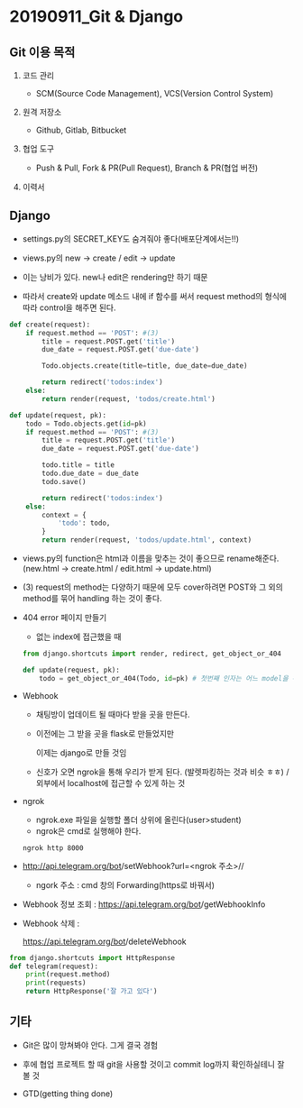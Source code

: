 

# 20190911_Git & Django

## Git 이용 목적

1. 코드 관리
   - SCM(Source Code Management), VCS(Version Control System)

2. 원격 저장소
   - Github, Gitlab, Bitbucket
3. 협업 도구
   - Push & Pull, Fork & PR(Pull Request), Branch & PR(협업 버전)
4. 이력서



## Django

- settings.py의 SECRET_KEY도 숨겨줘야 좋다(배포단계에서는!!)

-  views.py의 new -> create / edit -> update

  - 이는 낭비가 있다. new나  edit은 rendering만 하기 때문
  - 따라서 create와 update 메소드 내에 if 함수를 써서 request method의 형식에 따라 control을 해주면 된다.

  ```python
  def create(request):
      if request.method == 'POST': #(3)
          title = request.POST.get('title')
          due_date = request.POST.get('due-date')
  
          Todo.objects.create(title=title, due_date=due_date)
  
          return redirect('todos:index')
      else:
          return render(request, 'todos/create.html')
  ```

  ```python
  def update(request, pk):
      todo = Todo.objects.get(id=pk)
      if request.method == 'POST': #(3)
          title = request.POST.get('title')
          due_date = request.POST.get('due-date')
  
          todo.title = title
          todo.due_date = due_date
          todo.save()
  
          return redirect('todos:index')
      else:
          context = {
              'todo': todo,
          }
          return render(request, 'todos/update.html', context)
  ```

  - views.py의 function은 html과 이름을 맞추는 것이 좋으므로 rename해준다. (new.html -> create.html / edit.html -> update.html)

  - (3) request의 method는 다양하기 때문에 모두 cover하려면 POST와 그 외의 method를 묶어 handling 하는 것이 좋다. 

  

- 404 error 페이지 만들기

  - 없는 index에 접근했을 때

  ```python
  from django.shortcuts import render, redirect, get_object_or_404
  
  def update(request, pk):
      todo = get_object_or_404(Todo, id=pk) # 첫번째 인자는 어느 model을 확인할 것인지
  ```



- Webhook

  - 채팅방이 업데이트 될 때마다 받을 곳을 만든다.

  - 이전에는 그 받을 곳을 flask로 만들었지만

    이제는 django로 만들 것임

  - 신호가 오면 ngrok을 통해 우리가 받게 된다. (발렛파킹하는 것과 비슷 ㅎㅎ) / 외부에서 localhost에 접근할 수 있게 하는 것

- ngrok

  - ngrok.exe 파일을 실행할 폴더 상위에 올린다(user>student)
  - ngrok은 cmd로 실행해야 한다.

  ```
  ngrok http 8000
  ```

- http://api.telegram.org/bot<token>/setWebhook?url=<ngrok 주소>/<token>/

  - ngork 주소 : cmd 창의 Forwarding(https로 바꿔서)

- Webhook 정보 조회 : https://api.telegram.org/bot<token>/getWebhookInfo

- Webhook 삭제 :

  https://api.telegram.org/bot<token>/deleteWebhook

```python
from django.shortcuts import HttpResponse
def telegram(request):
    print(request.method)
    print(requests)
    return HttpResponse('잘 가고 있다')
```



## 기타

- Git은 많이 망쳐봐야 안다. 그게 결국 경험
- 후에 협업 프로젝트 할 때 git을 사용할 것이고 commit log까지 확인하실테니 잘 볼 것

- GTD(getting thing done)
